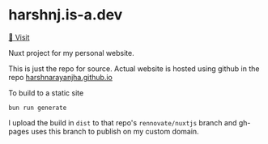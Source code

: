 # harshnj.is-a.dev

[🔗 Visit](https://harshnj.is-a.dev)

Nuxt project for my personal website.

This is just the repo for source.
Actual website is hosted using github in the repo [harshnarayanjha.github.io](https://github.com/HarshNarayanJha/harshnarayanjha.github.io/)

To build to a static site

```
bun run generate
```

I upload the build in `dist` to that repo's `rennovate/nuxtjs` branch and gh-pages uses this branch to publish on my custom domain.
